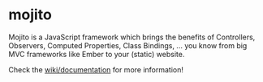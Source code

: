 # mojito
Mojito is a JavaScript framework which brings the benefits of Controllers, Observers, Computed Properties, Class Bindings, ... you know from big MVC frameworks like Ember to your (static) website.

Check the [wiki/documentation](https://github.com/thomaspink/mojito.js/wiki) for more information!
